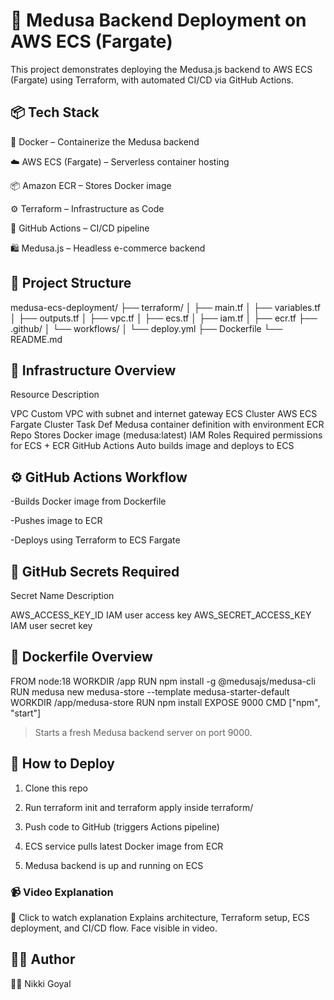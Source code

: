 # 🚀 Medusa Backend Deployment on AWS ECS (Fargate)

This project demonstrates deploying the Medusa.js backend to AWS ECS (Fargate) using Terraform, with automated CI/CD via GitHub Actions.

## 📦 Tech Stack

🐳 Docker – Containerize the Medusa backend

☁️ AWS ECS (Fargate) – Serverless container hosting

📦 Amazon ECR – Stores Docker image

⚙️ Terraform – Infrastructure as Code

🔁 GitHub Actions – CI/CD pipeline

🛍️ Medusa.js – Headless e-commerce backend

## 📁 Project Structure

medusa-ecs-deployment/
├── terraform/
│   ├── main.tf
│   ├── variables.tf
│   ├── outputs.tf
│   ├── vpc.tf
│   ├── ecs.tf
│   ├── iam.tf
│   ├── ecr.tf
├── .github/
│   └── workflows/
│       └── deploy.yml
├── Dockerfile
└── README.md

## 🧱 Infrastructure Overview

Resource	Description

VPC	Custom VPC with subnet and internet gateway
ECS Cluster	AWS ECS Fargate Cluster
Task Def	Medusa container definition with environment
ECR Repo	Stores Docker image (medusa:latest)
IAM Roles	Required permissions for ECS + ECR
GitHub Actions	Auto builds image and deploys to ECS

## ⚙️ GitHub Actions Workflow

-Builds Docker image from Dockerfile

-Pushes image to ECR

-Deploys using Terraform to ECS Fargate


## 🔐 GitHub Secrets Required

Secret Name	Description

AWS_ACCESS_KEY_ID	IAM user access key
AWS_SECRET_ACCESS_KEY	IAM user secret key

## 🐳 Dockerfile Overview

FROM node:18
WORKDIR /app
RUN npm install -g @medusajs/medusa-cli
RUN medusa new medusa-store --template medusa-starter-default
WORKDIR /app/medusa-store
RUN npm install
EXPOSE 9000
CMD ["npm", "start"]

> Starts a fresh Medusa backend server on port 9000.


## 🚀 How to Deploy

1. Clone this repo


2. Run terraform init and terraform apply inside terraform/


3. Push code to GitHub (triggers Actions pipeline)


4. ECS service pulls latest Docker image from ECR


5. Medusa backend is up and running on ECS

### 📹 Video Explanation

🎥 Click to watch explanation
Explains architecture, Terraform setup, ECS deployment, and CI/CD flow. Face visible in video.

## 🙋‍♀️ Author
👩‍💻 Nikki Goyal
